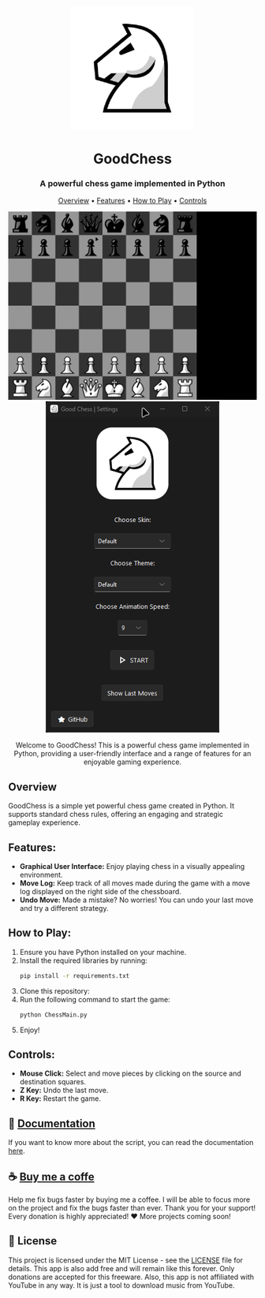 <div align="center">
    <img src="Documentation/icon-big.png" alt="Logo" width="250">
</div>

<h1 align="center">
    GoodChess
</h1>

<div align="center">
    <h3 align="center">A powerful chess game implemented in Python</h3>

   <p align="center">
     <a href="#overview">Overview</a> •
     <a href="#features">Features</a> •
     <a href="#how-to-play">How to Play</a> •
     <a href="#controls">Controls</a>
   </p>

   <img src="Documentation/demo1.gif" alt="Demo_1">
   <img src="Documentation/demo2.gif" alt="Demo_2">
</div>

<div align="center">
   <p>
      Welcome to GoodChess! This is a powerful chess game implemented in Python, providing a user-friendly interface and a range of features for an enjoyable gaming experience.
   </p>
</div>

## Overview

GoodChess is a simple yet powerful chess game created in Python. It supports standard chess rules, offering an engaging and strategic gameplay experience.

## Features:

- **Graphical User Interface:** Enjoy playing chess in a visually appealing environment.
- **Move Log:** Keep track of all moves made during the game with a move log displayed on the right side of the chessboard.
- **Undo Move:** Made a mistake? No worries! You can undo your last move and try a different strategy.

## How to Play:

1. Ensure you have Python installed on your machine.
2. Install the required libraries by running:
   ```bash
   pip install -r requirements.txt
    ```
3. Clone this repository:
4. Run the following command to start the game:
   ```bash
   python ChessMain.py
   ```
5. Enjoy!


## Controls:

- **Mouse Click:** Select and move pieces by clicking on the source and destination squares.
- **Z Key:** Undo the last move.
- **R Key:** Restart the game.

## 📄 [Documentation](/DOCUMENTATION.md)

If you want to know more about the script, you can read the documentation [here](/DOCUMENTATION.md).

## ☕ [Buy me a coffe](https://www.buymeacoffee.com/rares.cristian)

Help me fix bugs faster by buying me a coffee. I will be able to focus more on the project and fix the bugs faster than
ever. Thank you for your support!
Every donation is highly appreciated! ❤️
More projects coming soon!

## 📝 License

This project is licensed under the MIT License - see the [LICENSE](LICENSE) file for details.
This app is also add free and will remain like this forever. Only donations are accepted for this freeware. Also, this
app is not affiliated with YouTube in any way. It is just a tool to download music from YouTube.

